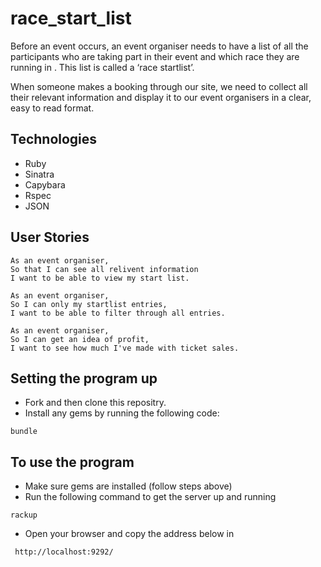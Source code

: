 # race_start_list

Before an event occurs, an event organiser needs to have a list of all the participants who are taking part in their event and which race they are running in . This list is called a ‘race startlist’.

When someone makes a booking through our site, we need to collect all their relevant information and display it to our event organisers in a clear, easy to read format.

## Technologies

 - Ruby
 - Sinatra
 - Capybara
 - Rspec
 - JSON

## User Stories

```
As an event organiser,
So that I can see all relivent information
I want to be able to view my start list.

As an event organiser,
So I can only my startlist entries,
I want to be able to filter through all entries.

As an event organiser,
So I can get an idea of profit,
I want to see how much I've made with ticket sales.
```

## Setting the program up

 - Fork and then clone this repositry.
 - Install any gems by running the following code: 
 ```
 bundle 
```
## To use the program
 - Make sure gems are installed (follow steps above)
 - Run the following command to get the server up and running
 ```
 rackup
 ```
 - Open your browser and copy the address below in
 ```
  http://localhost:9292/
 ```